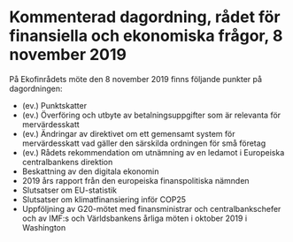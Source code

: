 # Kommenterad dagordning, rådet för finansiella och ekonomiska frågor, 8 november 2019

På Ekofinrådets möte den 8 november 2019 finns följande punkter på dagordningen:

* (ev.) Punktskatter
* (ev.) Överföring och utbyte av betalningsuppgifter som är relevanta för mervärdesskatt
* (ev.) Ändringar av direktivet om ett gemensamt system för mervärdesskatt vad gäller den särskilda ordningen för små företag
* (ev.) Rådets rekommendation om utnämning av en ledamot i Europeiska centralbankens direktion
* Beskattning av den digitala ekonomin
* 2019 års rapport från den europeiska finanspolitiska nämnden
* Slutsatser om EU\-statistik
* Slutsatser om klimatfinansiering inför COP25
* Uppföljning av G20\-mötet med finansministrar och centralbankschefer och av IMF:s och Världsbankens årliga möten i oktober 2019 i Washington
